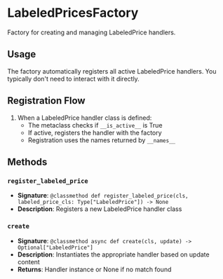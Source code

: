 # LabeledPricesFactory

Factory for creating and managing LabeledPrice handlers.

## Usage

The factory automatically registers all active LabeledPrice handlers. 
You typically don't need to interact with it directly.

## Registration Flow

1. When a LabeledPrice handler class is defined:
   - The metaclass checks if `__is_active__` is True
   - If active, registers the handler with the factory
   - Registration uses the names returned by `__names__`

## Methods

### `register_labeled_price`
- **Signature**: `@classmethod def register_labeled_price(cls, labeled_price_cls: Type["LabeledPrice"]) -> None`
- **Description**: Registers a new LabeledPrice handler class

### `create`
- **Signature**: `@classmethod async def create(cls, update) -> Optional["LabeledPrice"]`
- **Description**: Instantiates the appropriate handler based on update content
- **Returns**: Handler instance or None if no match found
